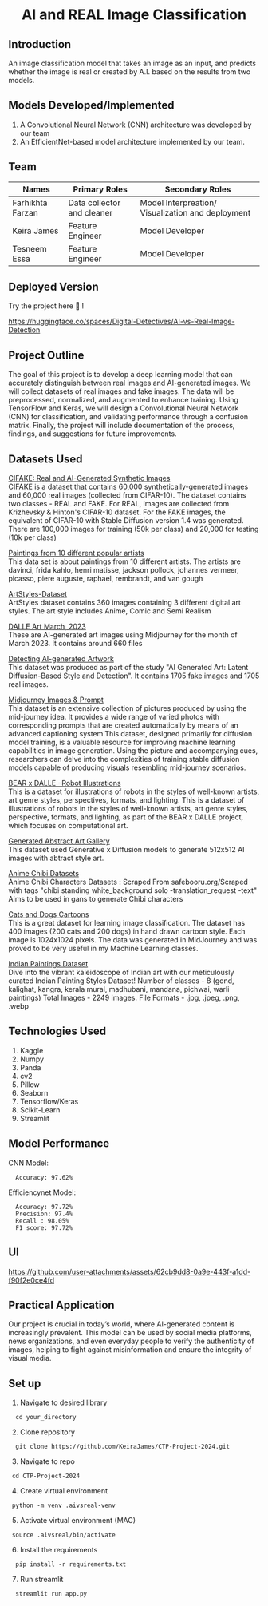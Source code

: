 # <p align="center"> AI and REAL Image Classification </p> 
## Introduction
An image classification model that takes an image as an input, and predicts whether the image is real or created by A.I. based on the results from two models.

## Models Developed/Implemented
1. A Convolutional Neural Network (CNN) architecture was developed by our team
2. An EfficientNet-based model architecture implemented by our team.

## Team 
|Names                  |Primary Roles                                | Secondary Roles                                   |
| --------------------- | ------------------------------------------- | ------------------------------------------------- |
| Farhikhta Farzan      | Data collector and cleaner                  | Model Interpreation/ Visualization and deployment |
| Keira James           | Feature Engineer                            | Model Developer                                   |
| Tesneem Essa          | Feature Engineer                            | Model Developer                                   |

## Deployed Version
Try the project here 🎨 !

https://huggingface.co/spaces/Digital-Detectives/AI-vs-Real-Image-Detection

## Project Outline
The goal of this project is to develop a deep learning model that can accurately distinguish between real images and AI-generated images. We will collect datasets of real images and fake images. The data will be preprocessed, normalized, and augmented to enhance training. Using TensorFlow and Keras, we will design a Convolutional Neural Network (CNN) for classification, and validating performance through a confusion matrix. Finally, the project will include documentation of the process, findings, and suggestions for future improvements.

## Datasets Used
[CIFAKE: Real and AI-Generated Synthetic Images]([/guides/content/editing-an-existing-page](https://www.kaggle.com/datasets/birdy654/cifake-real-and-ai-generated-synthetic-images)) <br>
CIFAKE is a dataset that contains 60,000 synthetically-generated images and 60,000 real images (collected from CIFAR-10). The dataset contains two classes - REAL and FAKE.
For REAL, images are collected from Krizhevsky & Hinton's CIFAR-10 dataset. For the FAKE images, the equivalent of CIFAR-10 with Stable Diffusion version 1.4 was generated.
There are 100,000 images for training (50k per class) and 20,000 for testing (10k per class)

[Paintings from 10 different popular artists]([/guides/content/editing-an-existing-page](https://www.kaggle.com/datasets/binukandagedon/paintings-from-10-different-popular-artists)) <br>
This data set is about paintings from 10 different artists. The artists are davinci, frida kahlo, henri matisse, jackson pollock, johannes vermeer, picasso, piere auguste, raphael, rembrandt, and van gough

[ArtStyles-Dataset]([/guides/content/editing-an-existing-page](https://www.kaggle.com/datasets/norasami/artstylesdataset/data)) <br>
ArtStyles dataset contains 360 images containing 3 different digital art styles. The art style includes Anime, Comic and Semi Realism

[DALLE Art March, 2023]([/guides/content/editing-an-existing-page](https://www.kaggle.com/datasets/nikbearbrown/dalle-art-march-2023))<br>
These are AI-generated art images using Midjourney for the month of March 2023. It contains around 660 files

[Detecting AI-generated Artwork]([/guides/content/editing-an-existing-page](https://www.kaggle.com/datasets/birdy654/detecting-ai-generated-artwork))<br>
This dataset was produced as part of the study "AI Generated Art: Latent Diffusion-Based Style and Detection". It contains 1705 fake images and 1705 real images.

[Midjourney Images & Prompt]([/guides/content/editing-an-existing-page](https://www.kaggle.com/datasets/cyanex1702/midjourney-imagesprompt))<br>
This dataset is an extensive collection of pictures produced by using the mid-journey idea. It provides a wide range of varied photos with corresponding prompts that are created automatically by means of an advanced captioning system.This dataset, designed primarily for diffusion model training, is a valuable resource for improving machine learning capabilities in image generation. Using the picture and accompanying cues, researchers can delve into the complexities of training stable diffusion models capable of producing visuals resembling mid-journey scenarios.

[BEAR x DALLE - Robot Illustrations]([/guides/content/editing-an-existing-page](https://www.kaggle.com/datasets/nikbearbrown/bear-x-dalle-robot-illustrations))<br>
This is a dataset for illustrations of robots in the styles of well-known artists, art genre styles, perspectives, formats, and lighting.
This is a dataset of illustrations of robots in the styles of well-known artists, art genre styles, perspective, formats, and lighting, as part of the BEAR x DALLE project, which focuses on computational art. 

[Generated Abstract Art Gallery]([/guides/content/editing-an-existing-page](https://www.kaggle.com/datasets/bryanb/generated-abstract-dataset-diffusion))<br>
This dataset used Generative x Diffusion models to generate 512x512 AI images with abtract style art.

[Anime Chibi Datasets]([/guides/content/editing-an-existing-page](https://www.kaggle.com/datasets/hirunkulphimsiri/anime-chibi-datasets))<br>
Anime Chibi Characters Datasets : Scraped From safebooru.org/Scraped with tags "chibi standing white_background solo -translation_request -text"
Aims to be used in gans to generate Chibi characters

[Cats and Dogs Cartoons]([/guides/content/editing-an-existing-page](https://www.kaggle.com/datasets/maroquio/cats-and-dogs-cartoons))<br>
This is a great dataset for learning image classification. The dataset has 400 images (200 cats and 200 dogs) in hand drawn cartoon style. Each image is 1024x1024 pixels. The data was generated in MidJourney and was proved to be very useful in my Machine Learning classes. 

[Indian Paintings Dataset]([/guides/content/editing-an-existing-page](https://www.kaggle.com/datasets/ajg117/indian-paintings-dataset?select=gond+painting))<br>
Dive into the vibrant kaleidoscope of Indian art with our meticulously curated Indian Painting Styles Dataset! Number of classes - 8 (gond, kalighat, kangra, kerala mural, madhubani, mandana, pichwai, warli paintings) Total Images - 2249 images. File Formats - .jpg, .jpeg, .png, .webp

## Technologies Used
1. Kaggle
2. Numpy
3. Panda
4. cv2
5. Pillow
6. Seaborn
7. Tensorflow/Keras
8. Scikit-Learn
9. Streamlit

## Model Performance
CNN Model:
      
      Accuracy: 97.62%

      
Efficiencynet Model:

      Accuracy: 97.72%
      Precision: 97.4%
      Recall : 98.05%
      F1 score: 97.72%


## UI

https://github.com/user-attachments/assets/62cb9dd8-0a9e-443f-a1dd-f90f2e0ce4fd



## Practical Application
Our project is crucial in today’s world, where AI-generated content is increasingly prevalent. This model can be used by social media platforms, news organizations, and even everyday people to verify the authenticity of images, helping to fight against misinformation and ensure the integrity of visual media.

## Set up
1. Navigate to desired library
```
  cd your_directory
```
2. Clone repository
```
  git clone https://github.com/KeiraJames/CTP-Project-2024.git
```
3. Navigate to repo
```
 cd CTP-Project-2024
```
4. Create virtual environment
```
 python -m venv .aivsreal-venv
```
5. Activate virtual environment (MAC)
```
 source .aivsreal/bin/activate
```
6. Install the requirements
 ```
   pip install -r requirements.txt
 ```
7. Run streamlit
 ```
   streamlit run app.py
 ```






